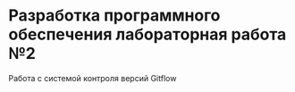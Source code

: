 # Разработка программного обеспечения лабораторная работа №2
Работа с системой контроля версий
Gitflow

